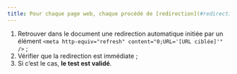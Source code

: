 ```yaml
---
title: Pour chaque page web, chaque procédé de [redirection](#redirection) effectué via une balise `<meta>` est-il immédiat (hors cas particuliers) ?
---
```


1. Retrouver dans le document une redirection automatique initiée par un élément `<meta http-equiv="refresh" content="0;URL='[URL ciblée]'" />` ;
2. Vérifier que la redirection est immédiate ;
3. Si c’est le cas, **le test est validé**.
